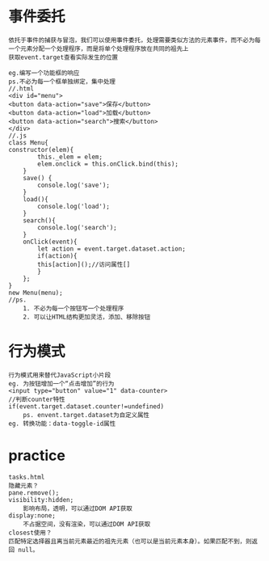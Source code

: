 # 事件委托
    依托于事件的捕获与冒泡，我们可以使用事件委托，处理需要类似方法的元素事件，而不必为每一个元素分配一个处理程序，而是将单个处理程序放在共同的祖先上
    获取event.target查看实际发生的位置
    
    eg.编写一个功能框的响应
    ps.不必为每一个框单独绑定，集中处理
    //.html
    <div id="menu">
    <button data-action="save">保存</button>
    <button data-action="load">加载</button>
    <button data-action="search">搜索</button>
    </div>
    //.js
    class Menu{
    constructor(elem){
            this._elem = elem;
            elem.onclick = this.onClick.bind(this);
        }
        save() {
            console.log('save');
        }
        load(){
            console.log('load');
        }
        search(){
            console.log('search');
        }
        onClick(event){
            let action = event.target.dataset.action;
            if(action){
            this[action]();//访问属性[]
            }
        };
    }
    new Menu(menu);
    //ps.
        1. 不必为每一个按钮写一个处理程序
        2. 可以让HTML结构更加灵活，添加、移除按钮
# 行为模式
    行为模式用来替代JavaScript小片段
    eg. 为按钮增加一个“点击增加”的行为
    <input type="button" value="1" data-counter>
    //判断counter特性
    if(event.target.dataset.counter!=undefined)
        ps. envent.target.dataset为自定义属性
    eg. 转换功能：data-toggle-id属性

# practice
    tasks.html
    隐藏元素？
    pane.remove();
    visibility:hidden;
        影响布局，透明，可以通过DOM API获取
    display:none;
        不占据空间，没有渲染，可以通过DOM API获取
    closest使用？
    匹配特定选择器且离当前元素最近的祖先元素（也可以是当前元素本身）。如果匹配不到，则返回 null。

    
    
